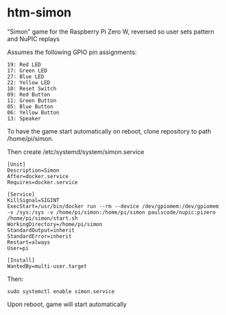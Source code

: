 # htm-simon
"Simon" game for the Raspberry Pi Zero W, reversed so user sets pattern and NuPIC replays

Assumes the following GPIO pin assignments:

```
19: Red LED
17: Green LED
27: Blue LED
22: Yellow LED
10: Reset Switch
09: Red Button
11: Green Button
05: Blue Button
06: Yellow Button
13: Speaker
```

To have the game start automatically on reboot, clone repository to path /home/pi/simon.

Then create /etc/systemd/system/simon.service
```
[Unit]
Description=Simon
After=docker.service
Requires=docker.service

[Service]
KillSignal=SIGINT
ExecStart=/usr/bin/docker run --rm --device /dev/gpiomem:/dev/gpiomem -v /sys:/sys -v /home/pi/simon:/home/pi/simon paulscode/nupic:pizero /home/pi/simon/start.sh
WorkingDirectory=/home/pi/simon
StandardOutput=inherit
StandardError=inherit
Restart=always
User=pi

[Install]
WantedBy=multi-user.target
```

Then:
```
sudo systemctl enable simon.service
```
Upon reboot, game will start automatically
